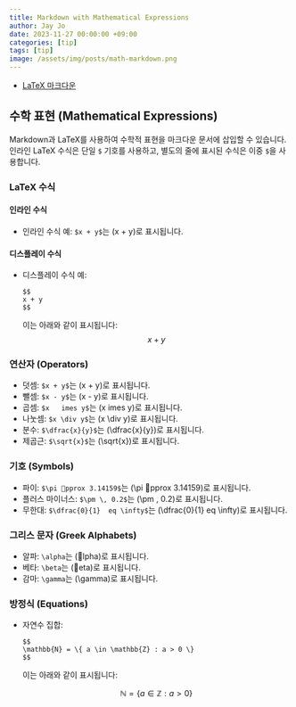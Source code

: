 ```yaml
---
title: Markdown with Mathematical Expressions  
author: Jay Jo
date: 2023-11-27 00:00:00 +09:00
categories: [tip]
tags: [tip]
image: /assets/img/posts/math-markdown.png
---
```


- [LaTeX 마크다운](#https://ashki23.github.io/markdown-latex.html)

## 수학 표현 (Mathematical Expressions)
Markdown과 LaTeX를 사용하여 수학적 표현을 마크다운 문서에 삽입할 수 있습니다. 인라인 LaTeX 수식은 단일 `$` 기호를 사용하고, 별도의 줄에 표시된 수식은 이중 `$`을 사용합니다.

### LaTeX 수식
#### 인라인 수식
- 인라인 수식 예: `$x + y$`는 \(x + y\)로 표시됩니다.

#### 디스플레이 수식
- 디스플레이 수식 예: 
  ```
  $$
  x + y
  $$
  ```
  이는 아래와 같이 표시됩니다:
  $$
  x + y
  $$

### 연산자 (Operators)
- 덧셈: `$x + y$`는 \(x + y\)로 표시됩니다.
- 뺄셈: `$x - y$`는 \(x - y\)로 표시됩니다.
- 곱셈: `$x 	imes y$`는 \(x 	imes y\)로 표시됩니다.
- 나눗셈: `$x \div y$`는 \(x \div y\)로 표시됩니다.
- 분수: `$\dfrac{x}{y}$`는 \(\dfrac{x}{y}\)로 표시됩니다.
- 제곱근: `$\sqrt{x}$`는 \(\sqrt{x}\)로 표시됩니다.

### 기호 (Symbols)
- 파이: `$\pi pprox 3.14159$`는 \(\pi pprox 3.14159\)로 표시됩니다.
- 플러스 마이너스: `$\pm \, 0.2$`는 \(\pm \, 0.2\)로 표시됩니다.
- 무한대: `$\dfrac{0}{1} 
eq \infty$`는 \(\dfrac{0}{1} 
eq \infty\)로 표시됩니다.

### 그리스 문자 (Greek Alphabets)
- 알파: `\alpha`는 \(lpha\)로 표시됩니다.
- 베타: `\beta`는 \(eta\)로 표시됩니다.
- 감마: `\gamma`는 \(\gamma\)로 표시됩니다.

### 방정식 (Equations)
- 자연수 집합: 
  ```
  $$
  \mathbb{N} = \{ a \in \mathbb{Z} : a > 0 \}
  $$
  ```
  이는 아래와 같이 표시됩니다:
  
  $$
  \mathbb{N} = \{ a \in \mathbb{Z} : a > 0 \}
  $$
